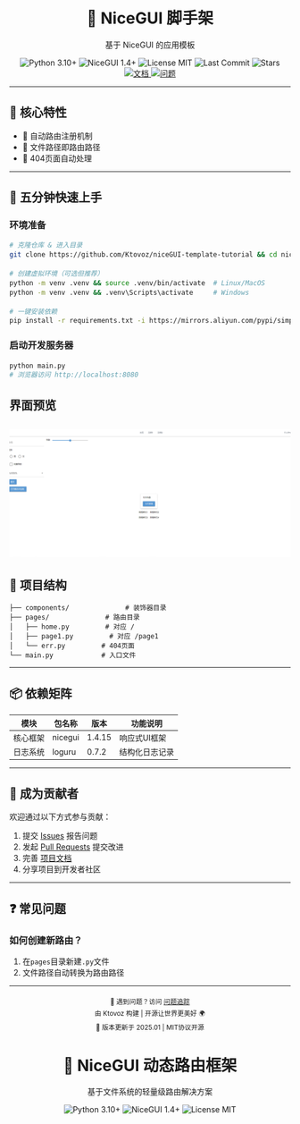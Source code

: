 <div align="center">
  <h1>🚀 NiceGUI 脚手架</h1>
  <p>基于 NiceGUI 的应用模板</p>

  <div>
    <img alt="Python 3.10+" src="https://img.shields.io/badge/Python-3.10%2B-3776AB?logo=python&logoColor=white">
    <img alt="NiceGUI 1.4+" src="https://img.shields.io/badge/NiceGUI-1.4%2B-4B32C3?logo=fastapi&logoColor=white">
    <img alt="License MIT" src="https://img.shields.io/badge/License-MIT-green.svg">
    <img alt="Last Commit" src="https://img.shields.io/github/last-commit/Ktovoz/niceGUI-template-tutorial">
    <img alt="Stars" src="https://img.shields.io/github/stars/Ktovoz/niceGUI-template-tutorial?style=social">
  </div>

  <div>
    <a href="https://github.com/Ktovoz/niceGUI-template-tutorial/wiki">
      <img alt="文档" src="https://img.shields.io/badge/文档-在线查看-4EC820?style=for-the-badge&logo=gitbook">
    </a>
    <a href="https://github.com/Ktovoz/niceGUI-template-tutorial/issues">
      <img alt="问题" src="https://img.shields.io/badge/问题反馈-立即提交-ED1C24?style=for-the-badge&logo=git">
    </a>
  </div>
</div>

---

## 🌟 核心特性
- 🧩 自动路由注册机制
- 📂 文件路径即路由路径
- 📌 404页面自动处理


---

## 🚀 五分钟快速上手

### 环境准备
```bash
# 克隆仓库 & 进入目录
git clone https://github.com/Ktovoz/niceGUI-template-tutorial && cd niceGUI-template-tutorial

# 创建虚拟环境（可选但推荐）
python -m venv .venv && source .venv/bin/activate  # Linux/MacOS
python -m venv .venv && .venv\Scripts\activate     # Windows

# 一键安装依赖
pip install -r requirements.txt -i https://mirrors.aliyun.com/pypi/simple/
```

### 启动开发服务器
```bash
python main.py
# 浏览器访问 http://localhost:8080
```
## 界面预览
![img.png](img.png)
---
## 📂 项目结构
```
├── components/              # 装饰器目录
├── pages/              # 路由目录
│   ├── home.py         # 对应 /
│   ├── page1.py         # 对应 /page1
│   └── err.py         # 404页面
└── main.py            # 入口文件
```
---

## 📦 依赖矩阵

| 模块          | 包名称         | 版本    | 功能说明                  |
|---------------|---------------|---------|-------------------------|
| 核心框架       | nicegui       | 1.4.15  | 响应式UI框架             |
| 日志系统       | loguru        | 0.7.2   | 结构化日志记录           |

---

## 🤝 成为贡献者

欢迎通过以下方式参与贡献：

1. 提交 [Issues](https://github.com/Ktovoz/niceGUI-template-tutorial/issues) 报告问题
2. 发起 [Pull Requests](https://github.com/Ktovoz/niceGUI-template-tutorial/pulls) 提交改进
3. 完善 [项目文档](https://github.com/Ktovoz/niceGUI-template-tutorial/wiki)
4. 分享项目到开发者社区
---
## ❓ 常见问题

### 如何创建新路由？
1. 在`pages`目录新建`.py`文件
2. 文件路径自动转换为路由路径

---

<div align="center">
  <sub>📌 遇到问题？访问 <a href="https://github.com/Ktovoz/niceGUI-template-tutorial/issues">问题追踪</a></sub>
  <br>
  <sub>由 Ktovoz 构建 | 开源让世界更美好 🌍</sub>
  <br>
  <sub>🔄 版本更新于 2025.01 | MIT协议开源</sub>
</div>

<div align="center">
  <h1>🚀 NiceGUI 动态路由框架</h1>
  <p>基于文件系统的轻量级路由解决方案</p>

  <img alt="Python 3.10+" src="https://img.shields.io/badge/Python-3.10%2B-blue?logo=python">
  <img alt="NiceGUI 1.4+" src="https://img.shields.io/badge/NiceGUI-1.4%2B-ff69b4?logo=fastapi">
  <img alt="License MIT" src="https://img.shields.io/badge/License-MIT-green">
</div>